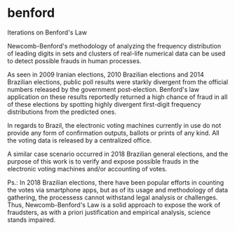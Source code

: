 # benford
Iterations on Benford's Law

Newcomb-Benford's methodology of analyzing the frequency distribution of leading digits in sets and clusters
of real-life numerical data can be used to detect possible frauds in human processes.

As seen in 2009 Iranian elections, 2010 Brazilian elections and 2014 Brazilian elections, public poll results
were starkly divergent from the official numbers released by the government post-election.
Benford's law application on these results reportedly returned a high chance of fraud in all of these elections
by spotting highly divergent first-digit frequency distributions from the predicted ones.

In regards to Brazil, the electronic voting machines currently in use do not provide any form of confirmation
outputs, ballots or prints of any kind. All the voting data is released by a centralized office.

A similar case scenario occurred in 2018 Brazilian general elections, and the purpose of this work is to 
verify and expose possible frauds in the electronic voting machines and/or accounting of votes.

Ps.: In 2018 Brazilian elections, there have been popular efforts in counting the votes via smartphone apps, but
as of its usage and methodology of data gathering, the processess cannot withstand legal analysis or challenges.
Thus, Newcomb-Benford's Law is a solid approach to expose the work of fraudsters, as with a priori justification
and empirical analysis, science stands impaired.
